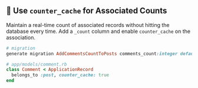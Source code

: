 ## 🔢 Use `counter_cache` for Associated Counts

Maintain a real-time count of associated records without hitting the database every time. Add a `_count` column and enable `counter_cache` on the association.

```ruby
# migration
generate migration AddCommentsCountToPosts comments_count:integer default: 0

# app/models/comment.rb
class Comment < ApplicationRecord
  belongs_to :post, counter_cache: true
end
```
